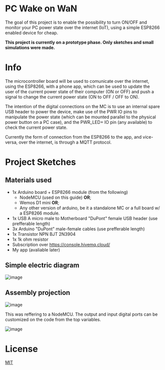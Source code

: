 # PC Wake on WaN

The goal of this project is to enable the possibility to turn ON/OFF and monitor your PC power state over the internet (IoT), using a simple ESP8266 enabled device for cheap.

**This project is currently on a prototype phase. Only sketches and small simulations were made.**

# Info

The microcontroller board will be used to comunicate over the internet, using the ESP8266, with a phone app, which can be used to update the user of the current power state of their computer (ON or OFF) and push a signal to change the current power state (ON to OFF / OFF to ON).

The intention of the digital connections on the MC is to use an internal spare USB header to power the device, make use of the PWR IO pins to manipulate the power state (which can be mounted parallel to the physical power button on a PC case), and the PWR_LED+ IO pin (any available) to check the current power state.

Currently the form of connection from the ESP8266 to the app, and vice-versa, over the internet, is through a MQTT protocol.

# Project Sketches
## Materials used
* 1x Arduino board + ESP8266 module (from the following)
  - NodeMCU (used on this guide) **OR**;
  - Wemos D1 mini **OR**;
  - Any other version of arduino, be it a standalone MC or a full board w/ a ESP8266 module.
* 1x USB A micro male to Motherboard "DuPont" female USB header (use prefferable length)
* 3x Arduino "DuPont" male-female cables (use prefferable length)
* 1x Transistor NPN BJT 2N3904
* 1x 1k ohm resistor
* Subscription over https://console.hivemq.cloud/
* My app (avaliable later)

## Simple electric diagram
![image](https://user-images.githubusercontent.com/43782936/215001577-255c7d9d-ec74-45c5-bf5e-ae610282d3f6.png)

## Assembly projection
![image](https://user-images.githubusercontent.com/43782936/215001669-5ea5b947-7eeb-4f3a-bed5-342e83029a38.png)

This was reffering to a NodeMCU. The output and input digital ports can be customized on the code from the top variables.

![image](https://user-images.githubusercontent.com/43782936/215001743-b5dd8095-e434-48a2-a8f1-470cf8286c93.png)

# License

[MIT](https://opensource.org/licenses/MIT)
